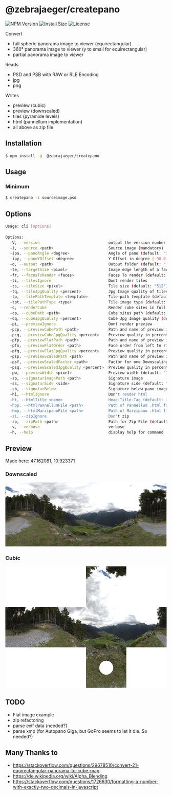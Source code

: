 # @zebrajaeger/createpano

[![NPM Version](https://img.shields.io/npm/v/@zebrajaeger/createpano.svg?style=flat)](https://www.npmjs.org/package/@zebrajaeger/createpano)
[![Install Size](https://packagephobia.now.sh/badge?p=@zebrajaeger/createpano)](https://packagephobia.now.sh/result?p=@zebrajaeger/createpano)
[![License](https://img.shields.io/github/license/zebrajaeger/sphere2cube-js)](https://img.shields.io/github/license/zebrajaeger/sphere2cube-js)

Convert
- full spheric panorama image to viewer (equirectangular)
- 360° panorama image to viewer (y to small for equirectangular)
- partial panorama image to viewer

Reads 
- PSD and PSB with RAW or RLE Encoding
- jpg
- png

Writes
- preview (cubic)
- preview (downscaled)
- tiles (pyramide levels)
- html (pannellum implementation)
- all above as zip file 

## Installation

```bash
$ npm install -g  @zebrajaeger/createpano
```

## Usage

### Minimum

```bash
$ createpano -i sourceimage.psd
```

## Options
```bash
Usage: cli [options]

Options:
  -V, --version                              output the version number
  -i, --source <path>                        Source image (mandatory)
  -ipa, --panoAngle <degree>                 Angle of pano (default: "360")
  -ipy, --panoYOffset <degree>               Y-Offset in degree [-90.0...90.0] (default: "0")
  -o, --output <path>                        Output folder (default: "_dist")
  -te, --targetSize <pixel>                  Image edge length of a face @ max resolution (default: inputImage.x / 4)
  -fr, --facesToRender <faces>               Faces To render (default: "flrbud")
  -ti, --tilesIgnore                         Dont render tiles
  -ts, --tileSize <pixel>                    Tile size (default: "512")
  -tq, --tileJpgQuality <percent>            Jpg Image quality of tiles in percent (default: "85")
  -tp, --tilePathTemplate <template>         Tile path template (default: "{{levelCount}}/{{face}}{{y}}_{{x}}.{{fileType}}")
  -tpt, --tilePathType <type>                Tile image type (default: "jpg")
  -c, --renderCube                           Render cube sites in full resolution
  -cp, --cubePath <path>                     Cube sites path (default: "{{face}}.jpg")
  -cq, --cubeJpgQuality <percent>            Cube Jpg Image quality (default: "85")
  -pi, --previewIgnore                       Dont render preview
  -pcp, --previewCubePath <path>             Path and name of preview image (default: "preview.q.jpg")
  -pcq, --previewCubeJpgQuality <percent>    Preview quality in percent (default: "85")
  -pfp, --previewFlatPath <path>             Path and name of preview image (default: "preview.f.jpg")
  -pfo, --previewFlatOrder <path>            Face order from left to right (default: "bdflru")
  -pfq, --previewFlatJpgQuality <percent>    Preview quality in percent (default: "85")
  -psp, --previewScaledPath <path>           Path and name of preview image (default: "preview.s.jpg")
  -psf, --previewScaledFactor <path>         Factor for one Downscaling (default: "1.4142135623730951")
  -psq, --previewScaledJpgQuality <percent>  Preview quality in percent (default: "85")
  -pw, --previewWidth <pixel>                Preview width (default: "1000")
  -sp, --signaturImagePath <path>            Signature image
  -ss, --signaturSide <side>                 Signature side (default: "d")
  -sb, --signaturBelow                       Signature below pano image
  -hi, --htmlIgnore                          Don't render html
  -ht, --htmlTitle <name>                    Head-Title-Tag (default: inputImage)
  -hpp, --htmlPannellumFile <path>           Path of Pannellum .html file (default: "index.p.html")
  -hmp, --htmlMarzipanoFile <path>           Path of Marzipano .html file (default: "index.m.html")
  -zi, --zipIgnore                           Don't zip
  -zp, --zipPath <path>                      Path for Zip File (default: "pano.zip")
  -v, --verbose                              verbose
  -h, --help                                 display help for command
```

## Preview

Made here: 47.162081, 10.923371

### Downscaled

![dsf](./doc/preview.eq.png)

### Cubic

![dsf](./doc/preview.png)

## TODO

- Flat image example
- zip refactoring
- parse exif data (needed?)
- parse xmp (for Autopano Giga, but GoPro seems to let it die. So needed?)

## Many Thanks to

- https://stackoverflow.com/questions/29678510/convert-21-equirectangular-panorama-to-cube-map
- https://de.wikipedia.org/wiki/Alpha_Blending
- https://stackoverflow.com/questions/1726630/formatting-a-number-with-exactly-two-decimals-in-javascript
